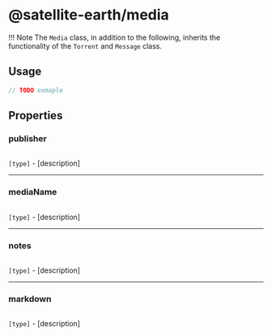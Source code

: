 # @satellite-earth/media

!!! Note
	The `Media` class, in addition to the following, inherits the functionality of the `Torrent` and `Message` class.

## Usage

``` js
// TODO exmaple
```

## Properties

### publisher

``` js

```

`[type]` - [description]

---

### mediaName

``` js

```

`[type]` - [description]

---

### notes

``` js

```

`[type]` - [description]

---

### markdown

``` js

```

`[type]` - [description]
